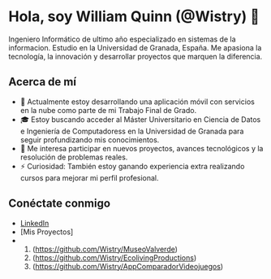 # Hola, soy William Quinn (@Wistry) 👋

Ingeniero Informático de ultimo año especializado en sistemas de la informacion. Estudio en la Universidad de Granada, España. Me apasiona la tecnología, la innovación y desarrollar proyectos que marquen la diferencia.

## Acerca de mí

- 🌱 Actualmente estoy desarrollando una aplicación móvil con servicios en la nube como parte de mi Trabajo Final de Grado.
- 🎓 Estoy buscando acceder al Máster Universitario en Ciencia de Datos e Ingeniería de Computadoress en la Universidad de Granada para seguir profundizando mis conocimientos.
- 👀 Me interesa participar en nuevos proyectos, avances tecnológicos y la resolución de problemas reales.
- ⚡ Curiosidad: También estoy ganando experiencia extra realizando cursos para mejorar mi perfil profesional.

## Conéctate conmigo

- [LinkedIn](https://www.linkedin.com/in/williamquinn03/) 
- [Mis Proyectos]
- 1. (https://github.com/Wistry/MuseoValverde)
  2. (https://github.com/Wistry/EcolivingProductions)
  3. (https://github.com/Wistry/AppComparadorVideojuegos)

<!---
Wistry/Wistry is a ✨ special ✨ repository because its `README.md` (this file) appears on your GitHub profile.
You can click the Preview link to take a look at your changes.
--->
